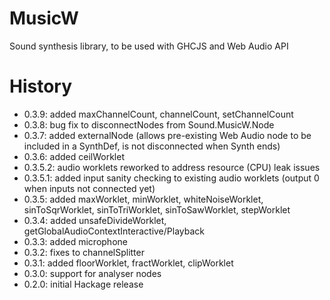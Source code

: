 # MusicW

Sound synthesis library, to be used with GHCJS and Web Audio API  

# History

- 0.3.9: added maxChannelCount, channelCount, setChannelCount
- 0.3.8: bug fix to disconnectNodes from Sound.MusicW.Node
- 0.3.7: added externalNode (allows pre-existing Web Audio node to be included in a SynthDef, is not disconnected when Synth ends)
- 0.3.6: added ceilWorklet
- 0.3.5.2: audio worklets reworked to address resource (CPU) leak issues
- 0.3.5.1: added input sanity checking to existing audio worklets (output 0 when inputs not connected yet)
- 0.3.5: added maxWorklet, minWorklet, whiteNoiseWorklet, sinToSqrWorklet, sinToTriWorklet, sinToSawWorklet, stepWorklet
- 0.3.4: added unsafeDivideWorklet, getGlobalAudioContextInteractive/Playback
- 0.3.3: added microphone
- 0.3.2: fixes to channelSplitter
- 0.3.1: added floorWorklet, fractWorklet, clipWorklet
- 0.3.0: support for analyser nodes
- 0.2.0: initial Hackage release

